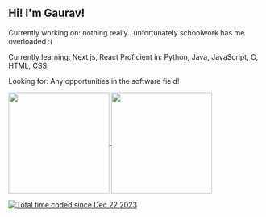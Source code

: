 ## Hi! I'm Gaurav!

Currently working on: nothing really.. unfortunately schoolwork has me overloaded :(

Currently learning: Next.js, React
Proficient in: Python, Java, JavaScript, C, HTML, CSS

Looking for: Any opportunities in the software field!

<a href="https://github.com/graviscool/">
  <img height=200 align="center" src="https://github-readme-stats-graviscools-projects.vercel.app/api?username=graviscool&theme=tokyonight&show_icons=true&hide=stars&show=prs_merged_percentage,reviews&include_all_commits=true&rank_icon=percentile" />
</a>
<a href="https://github.com/graviscool/">
  <img height=200 align="center" src="https://github-readme-stats-graviscools-projects.vercel.app/api/top-langs?username=graviscool&theme=radical&hide=shell,tcl,batchfile&layout=compact" />
</a>

<a href="https://wakatime.com/@018c932d-e0d0-4569-ba99-d28e62dba1f0"><img src="https://wakatime.com/badge/user/018c932d-e0d0-4569-ba99-d28e62dba1f0.svg" alt="Total time coded since Dec 22 2023" />

